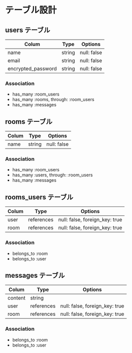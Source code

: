 # テーブル設計

## users テーブル

| Colum              | Type   | Options     |
|--------------------|--------|-------------|
| name               | string | null: false |
| email              | string | null: false |
| encrypted_password | string | null: false |

### Association

- has_many :room_users
- has_many :rooms, through: :room_users
- has_many :messages

## rooms テーブル

| Colum | Type   | Options     |
|-------|--------|-------------|
| name  | string | null: false |

### Association

- has_many :room_users
- has_many :users, through: :room_users
- has_many :messages

## rooms_users テーブル

| Colum | Type       | Options                        |
|-------|------------|--------------------------------|
| user  | references | null: false, foreign_key: true |
| room  | references | null: false, foreign_key: true |

### Association

- belongs_to :room
- belongs_to :user

## messages テーブル

| Colum   | Type       | Options                        |
|---------|------------|--------------------------------|
| content | string     |                                |
| user    | references | null: false, foreign_key: true |
| room    | references | null: false, foreign_key: true |

### Association

- belongs_to :room
- belongs_to :user